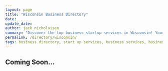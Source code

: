 ```yaml
---
layout: page
title: "Wisconsin Business Directory"
date: 
update_date: 
author: jack_nicholaisen
summary: "Discover the top business startup services in Wisconsin! Your ultimate guide to launching a successful venture."  
permalink: /directory/wisconsin/
tags: business directory, start up services, business services, business lawyers, registered agents,
---
```




<h2>Coming Soon...</h2>

